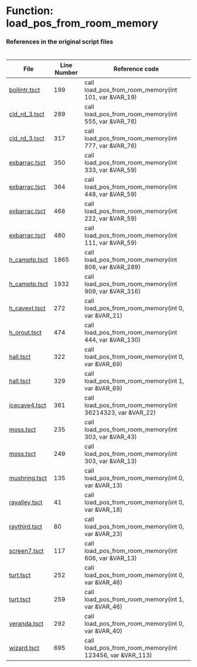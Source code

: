 # Function: load_pos_from_room_memory
### References in the original script files

#

| File | Line Number | Reference code |
| --- | --- | --- |
| [boilintr.tsct](../../../out/boilintr.tsct#L199) | 199 | call load_pos_from_room_memory(int 101, var &VAR_19) |
| [cld_rd_3.tsct](../../../out/cld_rd_3.tsct#L289) | 289 | call load_pos_from_room_memory(int 555, var &VAR_76) |
| [cld_rd_3.tsct](../../../out/cld_rd_3.tsct#L317) | 317 | call load_pos_from_room_memory(int 777, var &VAR_76) |
| [exbarrac.tsct](../../../out/exbarrac.tsct#L350) | 350 | call load_pos_from_room_memory(int 333, var &VAR_59) |
| [exbarrac.tsct](../../../out/exbarrac.tsct#L364) | 364 | call load_pos_from_room_memory(int 448, var &VAR_59) |
| [exbarrac.tsct](../../../out/exbarrac.tsct#L468) | 468 | call load_pos_from_room_memory(int 222, var &VAR_59) |
| [exbarrac.tsct](../../../out/exbarrac.tsct#L480) | 480 | call load_pos_from_room_memory(int 111, var &VAR_59) |
| [h_camptp.tsct](../../../out/h_camptp.tsct#L1865) | 1865 | call load_pos_from_room_memory(int 808, var &VAR_289) |
| [h_camptp.tsct](../../../out/h_camptp.tsct#L1932) | 1932 | call load_pos_from_room_memory(int 909, var &VAR_316) |
| [h_cavext.tsct](../../../out/h_cavext.tsct#L272) | 272 | call load_pos_from_room_memory(int 0, var &VAR_21) |
| [h_orout.tsct](../../../out/h_orout.tsct#L474) | 474 | call load_pos_from_room_memory(int 444, var &VAR_130) |
| [hall.tsct](../../../out/hall.tsct#L322) | 322 | call load_pos_from_room_memory(int 0, var &VAR_69) |
| [hall.tsct](../../../out/hall.tsct#L329) | 329 | call load_pos_from_room_memory(int 1, var &VAR_69) |
| [icecave4.tsct](../../../out/icecave4.tsct#L361) | 361 | call load_pos_from_room_memory(int 36214323, var &VAR_22) |
| [moss.tsct](../../../out/moss.tsct#L235) | 235 | call load_pos_from_room_memory(int 303, var &VAR_43) |
| [moss.tsct](../../../out/moss.tsct#L249) | 249 | call load_pos_from_room_memory(int 303, var &VAR_13) |
| [mushring.tsct](../../../out/mushring.tsct#L135) | 135 | call load_pos_from_room_memory(int 0, var &VAR_13) |
| [rayalley.tsct](../../../out/rayalley.tsct#L41) | 41 | call load_pos_from_room_memory(int 0, var &VAR_18) |
| [raythird.tsct](../../../out/raythird.tsct#L80) | 80 | call load_pos_from_room_memory(int 0, var &VAR_23) |
| [screen7.tsct](../../../out/screen7.tsct#L117) | 117 | call load_pos_from_room_memory(int 606, var &VAR_13) |
| [turt.tsct](../../../out/turt.tsct#L252) | 252 | call load_pos_from_room_memory(int 0, var &VAR_46) |
| [turt.tsct](../../../out/turt.tsct#L259) | 259 | call load_pos_from_room_memory(int 1, var &VAR_46) |
| [veranda.tsct](../../../out/veranda.tsct#L292) | 292 | call load_pos_from_room_memory(int 0, var &VAR_40) |
| [wizard.tsct](../../../out/wizard.tsct#L695) | 695 | call load_pos_from_room_memory(int 123456, var &VAR_113) |
